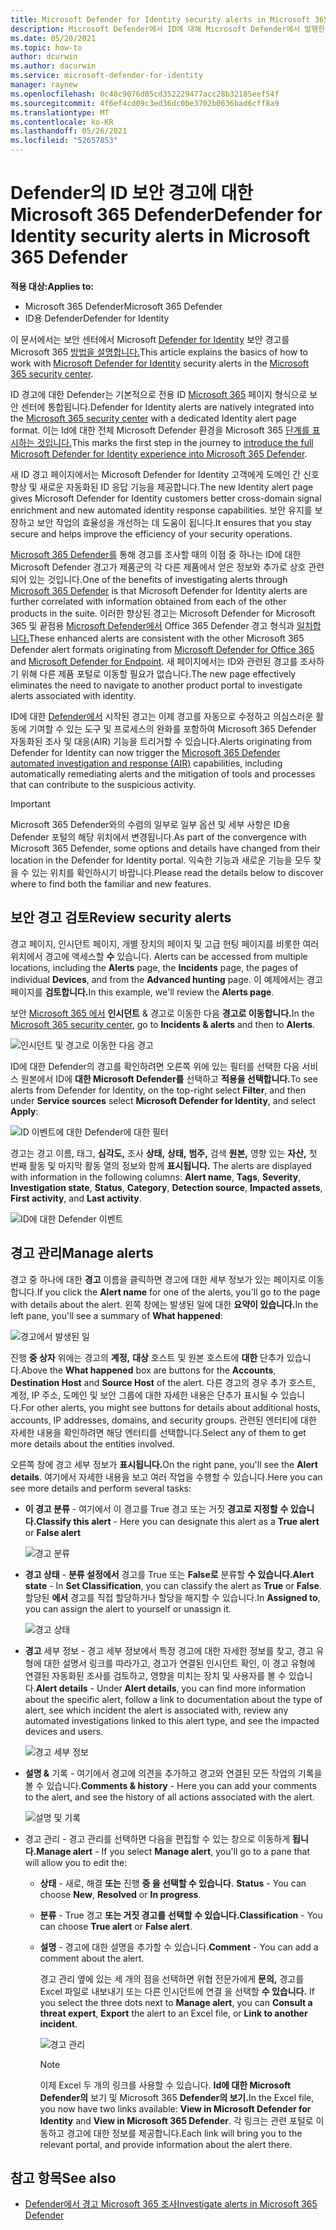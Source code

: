 ```yaml
---
title: Microsoft Defender for Identity security alerts in Microsoft 365 Defender
description: Microsoft Defender에서 ID에 대해 Microsoft Defender에서 발행한 보안 경고를 관리하고 검토하는 Microsoft 365 정보
ms.date: 05/20/2021
ms.topic: how-to
author: dcurwin
ms.author: dacurwin
ms.service: microsoft-defender-for-identity
manager: raynew
ms.openlocfilehash: 0c48c9076d05cd352229477acc28b32185eef54f
ms.sourcegitcommit: 4f6ef4cd09c3ed36dc0be3702b0636bad6cff8a9
ms.translationtype: MT
ms.contentlocale: ko-KR
ms.lasthandoff: 05/26/2021
ms.locfileid: "52657853"
---
```

# <a name="defender-for-identity-security-alerts-in-microsoft-365-defender"></a><span data-ttu-id="2387f-103">Defender의 ID 보안 경고에 대한 Microsoft 365 Defender</span><span class="sxs-lookup"><span data-stu-id="2387f-103">Defender for Identity security alerts in Microsoft 365 Defender</span></span>

<span data-ttu-id="2387f-104">**적용 대상:**</span><span class="sxs-lookup"><span data-stu-id="2387f-104">**Applies to:**</span></span>

- <span data-ttu-id="2387f-105">Microsoft 365 Defender</span><span class="sxs-lookup"><span data-stu-id="2387f-105">Microsoft 365 Defender</span></span>
- <span data-ttu-id="2387f-106">ID용 Defender</span><span class="sxs-lookup"><span data-stu-id="2387f-106">Defender for Identity</span></span>

<span data-ttu-id="2387f-107">이 문서에서는 보안 센터에서 Microsoft [Defender for Identity](/defender-for-identity) 보안 경고를 Microsoft 365 [방법을 설명합니다.](/microsoft-365/security/defender/overview-security-center)</span><span class="sxs-lookup"><span data-stu-id="2387f-107">This article explains the basics of how to work with [Microsoft Defender for Identity](/defender-for-identity) security alerts in the [Microsoft 365 security center](/microsoft-365/security/defender/overview-security-center).</span></span>

<span data-ttu-id="2387f-108">ID 경고에 대한 Defender는 기본적으로 전용 ID [Microsoft 365](https://security.microsoft.com) 페이지 형식으로 보안 센터에 통합됩니다.</span><span class="sxs-lookup"><span data-stu-id="2387f-108">Defender for Identity alerts are natively integrated into the [Microsoft 365 security center](https://security.microsoft.com) with a dedicated Identity alert page format.</span></span> <span data-ttu-id="2387f-109">이는 Id에 대한 전체 Microsoft Defender 환경을 Microsoft 365 [단계를 표시하는 것입니다.](/defender-for-identity/defender-for-identity-in-microsoft-365-defender)</span><span class="sxs-lookup"><span data-stu-id="2387f-109">This marks the first step in the journey to [introduce the full Microsoft Defender for Identity experience into Microsoft 365 Defender](/defender-for-identity/defender-for-identity-in-microsoft-365-defender).</span></span>

<span data-ttu-id="2387f-110">새 ID 경고 페이지에서는 Microsoft Defender for Identity 고객에게 도메인 간 신호 향상 및 새로운 자동화된 ID 응답 기능을 제공합니다.</span><span class="sxs-lookup"><span data-stu-id="2387f-110">The new Identity alert page gives Microsoft Defender for Identity customers better cross-domain signal enrichment and new automated identity response capabilities.</span></span> <span data-ttu-id="2387f-111">보안 유지를 보장하고 보안 작업의 효율성을 개선하는 데 도움이 됩니다.</span><span class="sxs-lookup"><span data-stu-id="2387f-111">It ensures that you stay secure and helps improve the efficiency of your security operations.</span></span>

<span data-ttu-id="2387f-112">[Microsoft 365 Defender를](/microsoft-365/security/defender/microsoft-365-defender) 통해 경고를 조사할 때의 이점 중 하나는 ID에 대한 Microsoft Defender 경고가 제품군의 각 다른 제품에서 얻은 정보와 추가로 상호 관련되어 있는 것입니다.</span><span class="sxs-lookup"><span data-stu-id="2387f-112">One of the benefits of investigating alerts through [Microsoft 365 Defender](/microsoft-365/security/defender/microsoft-365-defender) is that Microsoft Defender for Identity alerts are further correlated with information obtained from each of the other products in the suite.</span></span> <span data-ttu-id="2387f-113">이러한 향상된 경고는 Microsoft Defender for Microsoft 365 및 끝점용 [Microsoft Defender에서](/microsoft-365/security/office-365-security) Office 365 Defender 경고 형식과 [일치합니다.](/microsoft-365/security/defender-endpoint)</span><span class="sxs-lookup"><span data-stu-id="2387f-113">These enhanced alerts are consistent with the other Microsoft 365 Defender alert formats originating from [Microsoft Defender for Office 365](/microsoft-365/security/office-365-security) and [Microsoft Defender for Endpoint](/microsoft-365/security/defender-endpoint).</span></span> <span data-ttu-id="2387f-114">새 페이지에서는 ID와 관련된 경고를 조사하기 위해 다른 제품 포털로 이동할 필요가 없습니다.</span><span class="sxs-lookup"><span data-stu-id="2387f-114">The new page effectively eliminates the need to navigate to another product portal to investigate alerts associated with identity.</span></span>

<span data-ttu-id="2387f-115">ID에 대한 [Defender에서](/microsoft-365/security/defender/m365d-autoir) 시작된 경고는 이제 경고를 자동으로 수정하고 의심스러운 활동에 기여할 수 있는 도구 및 프로세스의 완화를 포함하여 Microsoft 365 Defender 자동화된 조사 및 대응(AIR) 기능을 트리거할 수 있습니다.</span><span class="sxs-lookup"><span data-stu-id="2387f-115">Alerts originating from Defender for Identity can now trigger the [Microsoft 365 Defender automated investigation and response (AIR)](/microsoft-365/security/defender/m365d-autoir) capabilities, including automatically remediating alerts and the mitigation of tools and processes that can contribute to the suspicious activity.</span></span>

>[!IMPORTANT]
><span data-ttu-id="2387f-116">Microsoft 365 Defender와의 수렴의 일부로 일부 옵션 및 세부 사항은 ID용 Defender 포털의 해당 위치에서 변경됩니다.</span><span class="sxs-lookup"><span data-stu-id="2387f-116">As part of the convergence with Microsoft 365 Defender, some options and details have changed from their location in the Defender for Identity portal.</span></span> <span data-ttu-id="2387f-117">익숙한 기능과 새로운 기능을 모두 찾을 수 있는 위치를 확인하시기 바랍니다.</span><span class="sxs-lookup"><span data-stu-id="2387f-117">Please read the details below to discover where to find both the familiar and new features.</span></span>

## <a name="review-security-alerts"></a><span data-ttu-id="2387f-118">보안 경고 검토</span><span class="sxs-lookup"><span data-stu-id="2387f-118">Review security alerts</span></span>

<span data-ttu-id="2387f-119">경고 페이지, 인시던트 페이지,  개별 장치의  페이지 및 고급 헌팅 페이지를 비롯한 여러 위치에서 경고에 액세스할 **수** 있습니다. </span><span class="sxs-lookup"><span data-stu-id="2387f-119">Alerts can be accessed from multiple locations, including the **Alerts** page, the **Incidents** page, the pages of individual **Devices**, and from the **Advanced hunting** page.</span></span> <span data-ttu-id="2387f-120">이 예제에서는 경고 페이지를 **검토합니다.**</span><span class="sxs-lookup"><span data-stu-id="2387f-120">In this example, we'll review the **Alerts page**.</span></span>  

<span data-ttu-id="2387f-121">보안 [Microsoft 365 에서](https://security.microsoft.com/) **인시던트** & 경고로 이동한 다음 **경고로 이동합니다.**</span><span class="sxs-lookup"><span data-stu-id="2387f-121">In the [Microsoft 365 security center](https://security.microsoft.com/), go to **Incidents & alerts** and then to **Alerts**.</span></span>

![인시던트 및 경고로 이동한 다음 경고](../../media/defender-identity/incidents-alerts.png)

<span data-ttu-id="2387f-123">ID에 대한 Defender의 경고를 확인하려면 오른쪽 위에 있는  필터를 선택한 다음 서비스 원본에서 ID에 **대한 Microsoft Defender를** 선택하고 **적용을 선택합니다.**</span><span class="sxs-lookup"><span data-stu-id="2387f-123">To see alerts from Defender for Identity, on the top-right select **Filter**, and then under **Service sources** select **Microsoft Defender for Identity**, and select **Apply**:</span></span>

![ID 이벤트에 대한 Defender에 대한 필터](../../media/defender-identity/filter-defender-for-identity.png)

<span data-ttu-id="2387f-125">경고는 경고 이름, 태그, **심각도,** 조사  **상태,** **상태,** **범주,** 검색 **원본,** 영향 있는 **자산,** 첫 번째 활동 및 마지막 활동 열의 정보와 함께 **표시됩니다.** </span><span class="sxs-lookup"><span data-stu-id="2387f-125">The alerts are displayed with information in the following columns: **Alert name**, **Tags**, **Severity**, **Investigation state**, **Status**, **Category**, **Detection source**, **Impacted assets**, **First activity**, and **Last activity**.</span></span>

![ID에 대한 Defender 이벤트](../../media/defender-identity/filtered-alerts.png)

## <a name="manage-alerts"></a><span data-ttu-id="2387f-127">경고 관리</span><span class="sxs-lookup"><span data-stu-id="2387f-127">Manage alerts</span></span>

<span data-ttu-id="2387f-128">경고 중 하나에 대한 **경고** 이름을 클릭하면 경고에 대한 세부 정보가 있는 페이지로 이동합니다.</span><span class="sxs-lookup"><span data-stu-id="2387f-128">If you click the **Alert name** for one of the alerts, you'll go to the page with details about the alert.</span></span> <span data-ttu-id="2387f-129">왼쪽 창에는 발생된 일에 대한 **요약이 있습니다.**</span><span class="sxs-lookup"><span data-stu-id="2387f-129">In the left pane, you'll see a summary of **What happened**:</span></span>

![경고에서 발생된 일](../../media/defender-identity/what-happened.png)

<span data-ttu-id="2387f-131">진행 **중 상자** 위에는 경고의 **계정,** **대상** 호스트 및 원본 호스트에 **대한** 단추가 있습니다.</span><span class="sxs-lookup"><span data-stu-id="2387f-131">Above the **What happened** box are buttons for the **Accounts**, **Destination Host** and **Source Host** of the alert.</span></span> <span data-ttu-id="2387f-132">다른 경고의 경우 추가 호스트, 계정, IP 주소, 도메인 및 보안 그룹에 대한 자세한 내용은 단추가 표시될 수 있습니다.</span><span class="sxs-lookup"><span data-stu-id="2387f-132">For other alerts, you might see buttons for details about additional hosts, accounts, IP addresses, domains, and security groups.</span></span> <span data-ttu-id="2387f-133">관련된 엔터티에 대한 자세한 내용을 확인하려면 해당 엔터티를 선택합니다.</span><span class="sxs-lookup"><span data-stu-id="2387f-133">Select any of them to get more details about the entities involved.</span></span>

<span data-ttu-id="2387f-134">오른쪽 창에 경고 세부 정보가 **표시됩니다.**</span><span class="sxs-lookup"><span data-stu-id="2387f-134">On the right pane, you'll see the **Alert details**.</span></span> <span data-ttu-id="2387f-135">여기에서 자세한 내용을 보고 여러 작업을 수행할 수 있습니다.</span><span class="sxs-lookup"><span data-stu-id="2387f-135">Here you can see more details and perform several tasks:</span></span>

- <span data-ttu-id="2387f-136">**이 경고 분류** - 여기에서 이 경고를 True 경고 또는 거짓 **경고로 지정할** **수 있습니다.**</span><span class="sxs-lookup"><span data-stu-id="2387f-136">**Classify this alert** - Here you can designate this alert as a **True alert** or **False alert**</span></span>

    ![경고 분류](../../media/defender-identity/classify-alert.png)

- <span data-ttu-id="2387f-138">**경고 상태** - **분류 설정에서** 경고를 True 또는 **False로** 분류할 **수 있습니다.**</span><span class="sxs-lookup"><span data-stu-id="2387f-138">**Alert state** - In **Set Classification**, you can classify the alert as **True** or **False**.</span></span> <span data-ttu-id="2387f-139">할당된 **에서** 경고를 직접 할당하거나 할당을 해지할 수 있습니다.</span><span class="sxs-lookup"><span data-stu-id="2387f-139">In **Assigned to**, you can assign the alert to yourself or unassign it.</span></span>

    ![경고 상태](../../media/defender-identity/alert-state.png)

- <span data-ttu-id="2387f-141">**경고** 세부 정보 - 경고 세부 정보에서 특정 경고에 대한 자세한 정보를 찾고, 경고 유형에 대한 설명서 링크를 따라가고, 경고가 연결된 인시던트 확인, 이 경고 유형에 연결된 자동화된 조사를 검토하고, 영향을 미치는 장치 및 사용자를 볼 수 있습니다.</span><span class="sxs-lookup"><span data-stu-id="2387f-141">**Alert details** - Under **Alert details**, you can find more information about the specific alert, follow a link to documentation about the type of alert, see which incident the alert is associated with, review any automated investigations linked to this alert type, and see the impacted devices and users.</span></span>

    ![경고 세부 정보](../../media/defender-identity/alert-details.png)

- <span data-ttu-id="2387f-143">**설명 &** 기록 - 여기에서 경고에 의견을 추가하고 경고와 연결된 모든 작업의 기록을 볼 수 있습니다.</span><span class="sxs-lookup"><span data-stu-id="2387f-143">**Comments & history** - Here you can add your comments to the alert, and see the history of all actions associated with the alert.</span></span>

    ![설명 및 기록](../../media/defender-identity/comments-history.png)

- <span data-ttu-id="2387f-145">경고 관리 - 경고 관리를 선택하면 다음을 편집할 수 있는 창으로 이동하게 **됩니다.**</span><span class="sxs-lookup"><span data-stu-id="2387f-145">**Manage alert** - If you select **Manage alert**, you'll go to a pane that will allow you to edit the:</span></span>
  - <span data-ttu-id="2387f-146">**상태** - 새로, 해결 **또는** 진행 **중 을 선택할 수 있습니다.** </span><span class="sxs-lookup"><span data-stu-id="2387f-146">**Status** - You can choose **New**, **Resolved** or **In progress**.</span></span>
  - <span data-ttu-id="2387f-147">**분류** - True 경고 **또는 거짓 경고를** **선택할 수 있습니다.**</span><span class="sxs-lookup"><span data-stu-id="2387f-147">**Classification** - You can choose **True alert** or **False alert**.</span></span>
  - <span data-ttu-id="2387f-148">**설명** - 경고에 대한 설명을 추가할 수 있습니다.</span><span class="sxs-lookup"><span data-stu-id="2387f-148">**Comment** - You can add a comment about the alert.</span></span>

    <span data-ttu-id="2387f-149">경고 관리 옆에 있는 세 개의 점을 선택하면 위협 전문가에게 **문의,** 경고를 Excel 파일로 내보내기 또는 다른 인시던트에 연결 을 선택할 **수 있습니다.** </span><span class="sxs-lookup"><span data-stu-id="2387f-149">If you select the three dots next to **Manage alert**, you can **Consult a threat expert**, **Export** the alert to an Excel file, or **Link to another incident**.</span></span>

    ![경고 관리](../../media/defender-identity/manage-alert.png)

    >[!NOTE]
    ><span data-ttu-id="2387f-151">이제 Excel 두 개의 링크를 사용할 수 있습니다. **Id에 대한 Microsoft Defender의** 보기 및 Microsoft 365 **Defender의 보기.**</span><span class="sxs-lookup"><span data-stu-id="2387f-151">In the Excel file, you now have two links available: **View in Microsoft Defender for Identity** and **View in Microsoft 365 Defender**.</span></span> <span data-ttu-id="2387f-152">각 링크는 관련 포털로 이동하고 경고에 대한 정보를 제공합니다.</span><span class="sxs-lookup"><span data-stu-id="2387f-152">Each link will bring you to the relevant portal, and provide information about the alert there.</span></span>

## <a name="see-also"></a><span data-ttu-id="2387f-153">참고 항목</span><span class="sxs-lookup"><span data-stu-id="2387f-153">See also</span></span>

- [<span data-ttu-id="2387f-154">Defender에서 경고 Microsoft 365 조사</span><span class="sxs-lookup"><span data-stu-id="2387f-154">Investigate alerts in Microsoft 365 Defender</span></span>](../defender/investigate-alerts.md)
